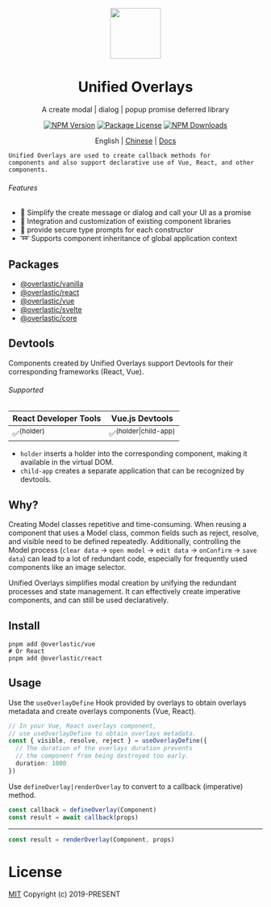 <p align="center">
  <img src="https://github.com/hairyf/overlastic/raw/master/docs/public/circle.svg" style="width:100px;" />
</p>

<h1 align="center">Unified Overlays</h1>

<p align="center">
  A create modal | dialog | popup promise deferred library
</p>

<p align="center">
  <a href="https://www.npmjs.com/@overlastic/core"><img src="https://img.shields.io/npm/v/@overlastic/core.svg" alt="NPM Version" /></a>
  <a href="https://www.npmjs.com/@overlastic/core"><img src="https://img.shields.io/npm/l/@overlastic/core.svg" alt="Package License" /></a>
  <a href="https://www.npmjs.com/@overlastic/core"><img src="https://img.shields.io/npm/dm/@overlastic/core.svg" alt="NPM Downloads" /></a>
</p>

<p align="center">
  English | <a href="https://github.com/hairyf/overlastic/blob/master/README_CN.md">Chinese</a> | <a href="https://overlastic.vercel.app">Docs</a>
</p>

    Unified Overlays are used to create callback methods for
    components and also support declarative use of Vue, React, and other components.

###### Features

- 💫 Simplify the create message or dialog and call your UI as a promise
- 🧩 Integration and customization of existing component libraries
- 🦾 provide secure type prompts for each constructor
- ➿ Supports component inheritance of global application context

## Packages

- [@overlastic/vanilla](https://overlastic.vercel.app/en/core/element/)
- [@overlastic/react](https://overlastic.vercel.app/en/core/react/)
- [@overlastic/vue](https://overlastic.vercel.app/en/vue/)
- [@overlastic/svelte](https://overlastic.vercel.app/en/core/svelte/)
- [@overlastic/core](https://overlastic.vercel.app/en/core/functions/constructor.html)

## Devtools

Components created by Unified Overlays support Devtools for their corresponding frameworks (React, Vue).

###### Supported

| React Developer Tools | Vue.js Devtools                 |
| --------------------- | ------------------------------- |
| ✅<sup>(holder)</sup>  | ✅<sup>(holder\|child-app)</sup> |

- `holder` inserts a holder into the corresponding component, making it available in the virtual DOM.
- `child-app` creates a separate application that can be recognized by devtools.

## Why?

Creating Model classes repetitive and time-consuming. When reusing a component that uses a Model class, common fields such as reject, resolve, and visible need to be defined repeatedly. Additionally, controlling the Model process (`clear data` -> `open model` -> `edit data` -> `onConfirm` -> `save data`) can lead to a lot of redundant code, especially for frequently used components like an image selector.

Unified Overlays simplifies modal creation by unifying the redundant processes and state management. It can effectively create imperative components, and can still be used declaratively.

## Install

```
pnpm add @overlastic/vue
# Or React
pnpm add @overlastic/react
```

## Usage

Use the `useOverlayDefine` Hook provided by overlays to obtain overlays metadata and create overlays components (Vue, React).

```ts
// In your Vue, React overlays component,
// use useOverlayDefine to obtain overlays metadata.
const { visible, resolve, reject } = useOverlayDefine({
  // The duration of the overlays duration prevents
  // the component from being destroyed too early.
  duration: 1000
})
```

Use `defineOverlay|renderOverlay` to convert to a callback (imperative) method.

```ts
const callback = defineOverlay(Component)
const result = await callback(props)
```

---

```ts
const result = renderOverlay(Component, props)
```

# License

[MIT](LICENSE) Copyright (c) 2019-PRESENT
